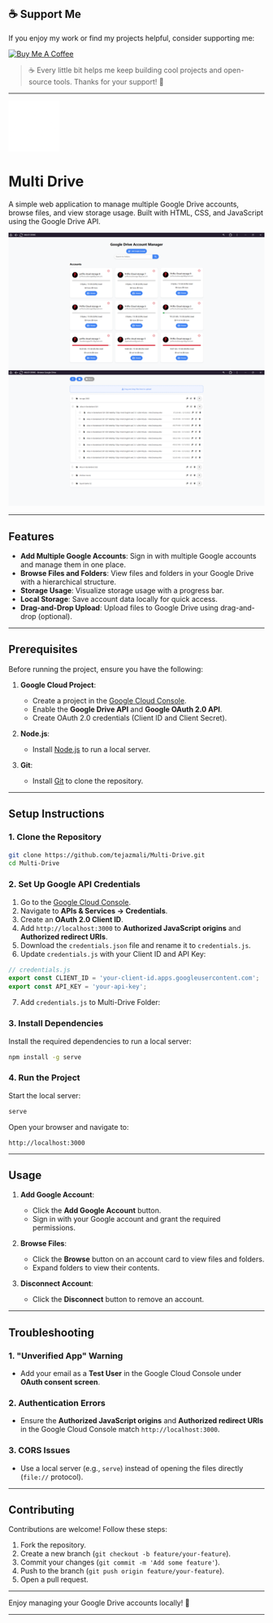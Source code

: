 ## ☕ Support Me

If you enjoy my work or find my projects helpful, consider supporting me:

<a href="https://www.buymeacoffee.com/tejazmali" target="_blank">
  <img src="https://cdn.buymeacoffee.com/buttons/v2/default-yellow.png" alt="Buy Me A Coffee" style="height: 45px; width: 162px;">
</a>

> ☕ Every little bit helps me keep building cool projects and open-source tools. Thanks for your support! 🙌

---



<img src="img/logo.png" width="100" style="" />  

# Multi Drive

A simple web application to manage multiple Google Drive accounts, browse files, and view storage usage. Built with HTML, CSS, and JavaScript using the Google Drive API.

![Screenshot](https://github.com/tejazmali/Multi-Drive/blob/4d7a0f4d0cf7aff28bfe4fa6b36945cca6945dd7/img/Screenshot%202025-02-01%20010054.png)
![Screenshot](https://github.com/tejazmali/Multi-Drive/blob/4d7a0f4d0cf7aff28bfe4fa6b36945cca6945dd7/img/Screenshot%202025-02-01%20010116.png) <!-- Add a screenshot if available -->

---

## Features

- **Add Multiple Google Accounts**: Sign in with multiple Google accounts and manage them in one place.
- **Browse Files and Folders**: View files and folders in your Google Drive with a hierarchical structure.
- **Storage Usage**: Visualize storage usage with a progress bar.
- **Local Storage**: Save account data locally for quick access.
- **Drag-and-Drop Upload**: Upload files to Google Drive using drag-and-drop (optional).

---

## Prerequisites

Before running the project, ensure you have the following:

1. **Google Cloud Project**:
   - Create a project in the [Google Cloud Console](https://console.cloud.google.com/).
   - Enable the **Google Drive API** and **Google OAuth 2.0 API**.
   - Create OAuth 2.0 credentials (Client ID and Client Secret).

2. **Node.js**:
   - Install [Node.js](https://nodejs.org/) to run a local server.

3. **Git**:
   - Install [Git](https://git-scm.com/) to clone the repository.

---

## Setup Instructions

### 1. Clone the Repository

```bash
git clone https://github.com/tejazmali/Multi-Drive.git
cd Multi-Drive
```

### 2. Set Up Google API Credentials

1. Go to the [Google Cloud Console](https://console.cloud.google.com/).
2. Navigate to **APIs & Services → Credentials**.
3. Create an **OAuth 2.0 Client ID**.
4. Add `http://localhost:3000` to **Authorized JavaScript origins** and **Authorized redirect URIs**.
5. Download the `credentials.json` file and rename it to `credentials.js`.
6. Update `credentials.js` with your Client ID and API Key:

```javascript
// credentials.js
export const CLIENT_ID = 'your-client-id.apps.googleusercontent.com';
export const API_KEY = 'your-api-key';
```
7. Add `credentials.js` to Multi-Drive Folder:


### 3. Install Dependencies

Install the required dependencies to run a local server:

```bash
npm install -g serve
```

### 4. Run the Project

Start the local server:

```bash
serve
```

Open your browser and navigate to:

```
http://localhost:3000
```

---

## Usage

1. **Add Google Account**:
   - Click the **Add Google Account** button.
   - Sign in with your Google account and grant the required permissions.

2. **Browse Files**:
   - Click the **Browse** button on an account card to view files and folders.
   - Expand folders to view their contents.

3. **Disconnect Account**:
   - Click the **Disconnect** button to remove an account.



---

## Troubleshooting

### 1. "Unverified App" Warning
- Add your email as a **Test User** in the Google Cloud Console under **OAuth consent screen**.

### 2. Authentication Errors
- Ensure the **Authorized JavaScript origins** and **Authorized redirect URIs** in the Google Cloud Console match `http://localhost:3000`.

### 3. CORS Issues
- Use a local server (e.g., `serve`) instead of opening the files directly (`file://` protocol).

---

## Contributing

Contributions are welcome! Follow these steps:

1. Fork the repository.
2. Create a new branch (`git checkout -b feature/your-feature`).
3. Commit your changes (`git commit -m 'Add some feature'`).
4. Push to the branch (`git push origin feature/your-feature`).
5. Open a pull request.

---




Enjoy managing your Google Drive accounts locally! 🚀

---

